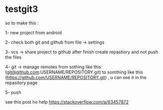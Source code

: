 # testgit3
so to make this :

1- new project from android

2- check both git and github from file -> settings 

3- vcs -> share project to github 
after finish create repastiory and not push the files

4- git -> manage remotes from sothing like this (git@github.com:USERNAME/REPOSITORY.git) to somthing like this (https://github.com/USERNAME/REPOSITORY.git) , u can see it in the repasitory page

5- push 



see this post ho help
https://stackoverflow.com/a/63457872
